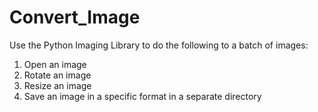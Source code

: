 # Convert_Image

Use the Python Imaging Library to do the following to a batch of images:

1. Open an image
2. Rotate an image
3. Resize an image
4. Save an image in a specific format in a separate directory
